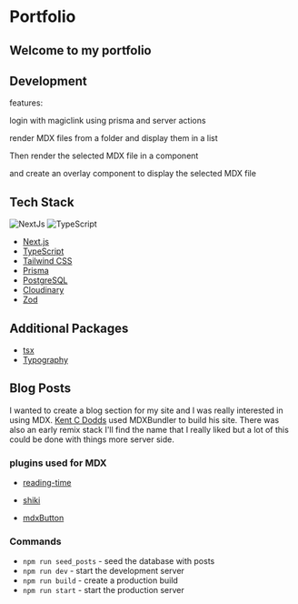 # Portfolio

## Welcome to my portfolio

## Development

features:

login with magiclink using prisma and server actions

render MDX files from a folder and display them in a list

Then render the selected MDX file in a component

and create an overlay component to display the selected MDX file

## Tech Stack

![NextJs](https://img.shields.io/npm/v/npm.svg?logo=nextdotjs)
![TypeScript](https://img.shields.io/npm/v/npm.svg?logo=typescript)

- [Next.js](https://nextjs.org/)
- [TypeScript](https://www.typescriptlang.org/)
- [Tailwind CSS](https://tailwindcss.com/)
- [Prisma](https://www.prisma.io/)
- [PostgreSQL](https://www.postgresql.org/)
- [Cloudinary](https://cloudinary.com/)
- [Zod](https://zod.dev/)

## Additional Packages

- [tsx](https://www.npmjs.com/package/tsx)
- [Typography]([Typeography](https://github.com/tailwindlabs/tailwindcss-typography))

## Blog Posts

I wanted to create a blog section for my site and I was really interested in using MDX. [Kent C Dodds](https://github.com/kentcdodds/mdx-bundler) used MDXBundler to build his site. There was also an early remix stack I'll find the name that I really liked but a lot of this could be done with things more server side.

### plugins used for MDX

- [reading-time](https://www.npmjs.com/package/reading-time)
- [shiki](https://www.npmjs.com/package/shiki)

- [mdxButton](https://gaudion.dev/blog/nextjs-mdx-blog)

### Commands

- `npm run seed_posts` - seed the database with posts
- `npm run dev` - start the development server
- `npm run build` - create a production build
- `npm run start` - start the production server